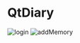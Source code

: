 # QtDiary
![login](https://user-images.githubusercontent.com/92058715/232924934-a9c04ba3-ccba-46a8-a6c1-1686ded6c2d7.png)
![addMemory](https://user-images.githubusercontent.com/92058715/232924945-2ad9e074-0cd4-45c0-94b0-03f94f4ce116.png)
